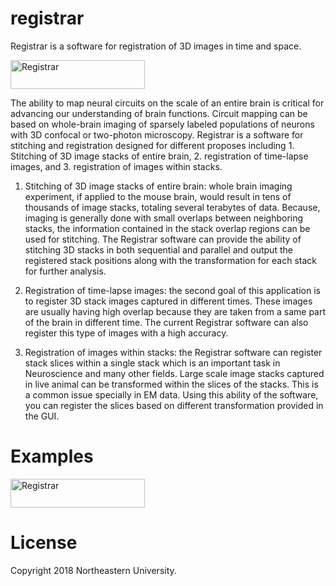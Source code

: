 # registrar
Registrar is a software for registration of 3D images in time and space.

[<img src="http://kahaki.ir/reg_before_after.PNG" alt="Registrar" width=215 height=46 align="middle">](http://www.neurogeometry.com)

The ability to map neural circuits on the scale of an entire brain is critical for advancing our understanding of brain functions. Circuit mapping can be based on whole-brain imaging of sparsely labeled populations of neurons with 3D confocal or two-photon microscopy. Registrar is a software for stitching and registration designed for different proposes including 1. Stitching of 3D image stacks of entire brain, 2. registration of time-lapse images, and 3. registration of images within stacks. 
1.	Stitching of 3D image stacks of entire brain: whole brain imaging experiment, if applied to the mouse brain, would result in tens of thousands of image stacks, totaling several terabytes of data. Because, imaging is generally done with small overlaps between neighboring stacks, the information contained in the stack overlap regions can be used for stitching. The Registrar software can provide the ability of stitching 3D stacks in both sequential and parallel and output the registered stack positions along with the transformation for each stack for further analysis. 

2.	Registration of time-lapse images: the second goal of this application is to register 3D stack images captured in different times. These images are usually having high overlap because they are taken from a same part of the brain in different time. The current Registrar software can also register this type of images with a high accuracy. 

3.	Registration of images within stacks: the Registrar software can register stack slices within a single stack which is an important task in Neuroscience and many other fields. Large scale image stacks captured in live animal can be transformed within the slices of the stacks. This is a common issue specially in EM data. Using this ability of the software, you can register the slices based on different transformation provided in the GUI.


# Examples

[<img src="https://web.northeastern.edu/kahaki/registrar.PNG" alt="Registrar" width=215 height=46 align="middle">](http://www.neurogeometry.com)

# License

Copyright 2018 Northeastern University.

